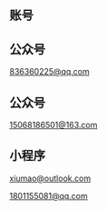 ## 账号

## 公众号

836360225@qq.com

## 公众号

15068186501@163.com

## 小程序

xiumao@outlook.com

1801155081@qq.com
